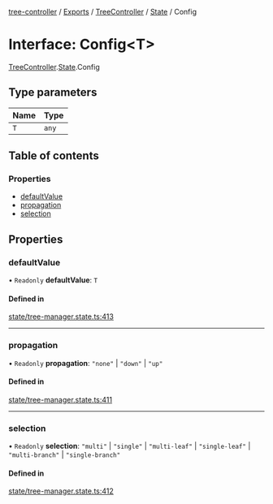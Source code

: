 [tree-controller](../README.md) / [Exports](../modules.md) / [TreeController](../modules/TreeController.md) / [State](../modules/TreeController.State.md) / Config

# Interface: Config<T\>

[TreeController](../modules/TreeController.md).[State](../modules/TreeController.State.md).Config

## Type parameters

| Name | Type |
| :------ | :------ |
| `T` | `any` |

## Table of contents

### Properties

- [defaultValue](TreeController.State.Config.md#defaultvalue)
- [propagation](TreeController.State.Config.md#propagation)
- [selection](TreeController.State.Config.md#selection)

## Properties

### defaultValue

• `Readonly` **defaultValue**: `T`

#### Defined in

[state/tree-manager.state.ts:413](https://github.com/aexklon/tree-controller/blob/cc5f0c3/src/state/tree-manager.state.ts#L413)

___

### propagation

• `Readonly` **propagation**: ``"none"`` \| ``"down"`` \| ``"up"``

#### Defined in

[state/tree-manager.state.ts:411](https://github.com/aexklon/tree-controller/blob/cc5f0c3/src/state/tree-manager.state.ts#L411)

___

### selection

• `Readonly` **selection**: ``"multi"`` \| ``"single"`` \| ``"multi-leaf"`` \| ``"single-leaf"`` \| ``"multi-branch"`` \| ``"single-branch"``

#### Defined in

[state/tree-manager.state.ts:412](https://github.com/aexklon/tree-controller/blob/cc5f0c3/src/state/tree-manager.state.ts#L412)
